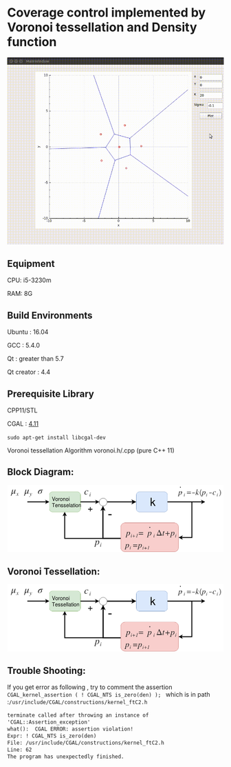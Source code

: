 # Coverage control implemented by Voronoi tessellation and Density function

![Alt Text](Diagram/record.gif)

## Equipment

CPU: i5-3230m

RAM: 8G

## Build Environments

Ubuntu : 16.04

GCC : 5.4.0

Qt  : greater than 5.7

Qt creator : 4.4

## Prerequisite Library

CPP11/STL

CGAL : [4.11](https://www.cgal.org/)

`sudo apt-get install libcgal-dev`

Voronoi tessellation Algorithm  voronoi.h/.cpp (pure C++ 11)

## Block Diagram:
![alt text](Diagram/Block_Diagram.png?raw=true "Title")

## Voronoi Tessellation:
![alt text](Diagram/Voronoi_Tessellation.png?raw=true "Title")

## Trouble Shooting:

If you get error as following , try to comment the assertion `CGAL_kernel_assertion ( ! CGAL_NTS is_zero(den) );
` which is in path :`/usr/include/CGAL/constructions/kernel_ftC2.h`

```
terminate called after throwing an instance of 'CGAL::Assertion_exception'
what():  CGAL ERROR: assertion violation!
Expr: ! CGAL_NTS is_zero(den)
File: /usr/include/CGAL/constructions/kernel_ftC2.h
Line: 62
The program has unexpectedly finished.
```

